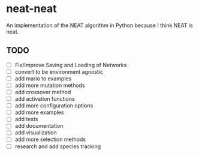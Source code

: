 # neat-neat

An implementation of the NEAT algorithm in Python because I think NEAT is neat.

## TODO

- [ ] Fix/Improve Saving and Loading of Networks
- [ ] convert to be environment agnostic
- [ ] add mario to examples
- [ ] add more mutation methods
- [ ] add crossover method
- [ ] add activation functions
- [ ] add more configuration options
- [ ] add more examples
- [ ] add tests
- [ ] add documentation
- [ ] add visualization
- [ ] add more selection methods
- [ ] research and add species tracking
